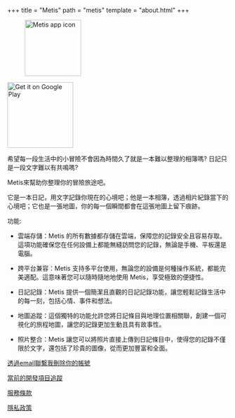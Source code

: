 +++
title = "Metis"
path = "metis"
template = "about.html"
+++

<figure>
<img src="/metis.png" width="128" alt="Metis app icon"/>
</figure>

<a href='https://play.google.com/store/apps/details?id=com.larryhsiao.metis_app&pcampaignid=pcampaignidMKT-Other-global-all-co-prtnr-py-PartBadge-Mar2515-1'><img alt='Get it on Google Play' width="150" src='https://play.google.com/intl/en_us/badges/static/images/badges/en_badge_web_generic.png'/></a>

希望每一段生活中的小冒險不會因為時間久了就是一本難以整理的相簿嗎? 日記只是一段文字難以有共鳴嗎?  

Metis來幫助你整理你的冒險旅途吧。

它是一本日記，用文字記錄你現在的心境吧；他是一本相簿，透過相片紀錄當下的心境吧；它也是一張地圖，你的每一個瞬間都會在這張地圖上留下痕跡。

功能:

- 雲端存儲：Metis 的所有數據都存儲在雲端，保障您的記錄安全且容易存取。這項功能確保您在任何設備上都能無縫訪問您的記錄，無論是手機、平板還是電腦。

- 跨平台兼容：Metis 支持多平台使用，無論您的設備是何種操作系統，都能完美適配。這意味著您可以隨時隨地地使用 Metis，享受極致的便捷性。

- 日記記錄：Metis 提供一個簡潔且直觀的日記記錄功能，讓您輕鬆記錄生活中的每一刻，包括心情、事件和想法。

- 地圖追蹤：這個獨特的功能允許您將日記條目與地理位置相關聯，創建一個可視化的旅程地圖，讓您的記錄更加生動且具有故事性。

- 照片整合：Metis 讓您可以將照片直接上傳到日記條目中，使得您的記錄不僅限於文字，還包括了珍貴的圖像，從而更加豐富和全面。


[透過email聯繫我刪除你的帳號](mailto:larryhsiao@larryhsiao.com)

[當前的開發項目追蹤](https://larryhsiao.com:9081/issues/METIS?q=%23Unresolved)

[服務條款](https://larryhsiao.com/metis/terms_of_service)

[隱私政策](https://larryhsiao.com/metis/privacy_policy)
